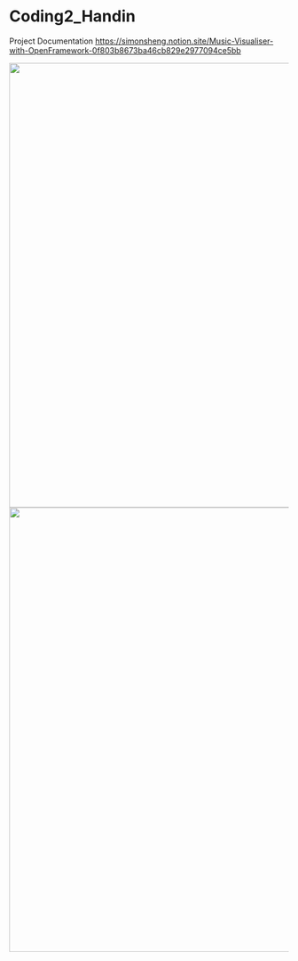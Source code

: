 # Coding2_Handin


Project Documentation
https://simonsheng.notion.site/Music-Visualiser-with-OpenFramework-0f803b8673ba46cb829e2977094ce5bb


<img src="https://github.com/SimonS98/Coding2_Handin/blob/main/showcase_beats.gif" width="800"  />


<img src="https://github.com/SimonS98/Coding2_Handin/blob/main/blackGif.gif" width="800"  />
